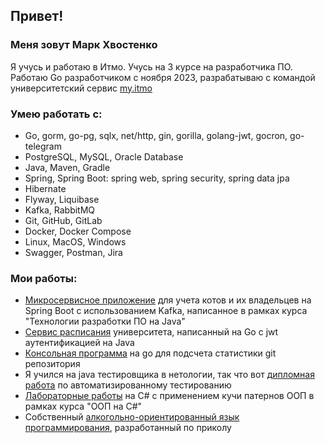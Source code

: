 ## Привет!
### Меня зовут Марк Хвостенко
Я учусь и работаю в Итмо. Учусь на 3 курсе на разработчика ПО. Работаю Go разработчиком с ноября 2023, разрабатываю с командой университетский сервис [my.itmo](https://my.itmo.ru/)
### Умею работать с:
* Go, gorm, go-pg, sqlx, net/http, gin, gorilla, golang-jwt, gocron, go-telegram
* PostgreSQL, MySQL, Oracle Database
* Java, Maven, Gradle
* Spring, Spring Boot: spring web, spring security, spring data jpa
* Hibernate
* Flyway, Liquibase
* Kafka, RabbitMQ
* Git, GitHub, GitLab
* Docker, Docker Compose
* Linux, MacOS, Windows
* Swagger, Postman, Jira
### Мои работы:
* [Микросервисное приложение](https://github.com/Marcelo20044/cats-owners-service.git) для учета котов и их владельцев на Spring Boot с использованием Kafka, написанное в рамках курса "Технологии разработки ПО на Java"
* [Сервис расписания](https://github.com/Marcelo20044/schedule-myitmo) университета, написанный на Go с jwt аутентификацией на Java
* [Консольная программа](https://github.com/Marcelo20044/gitfame) на go для подсчета статистики git репозитория
* Я учился на java тестировщика в нетологии, так что вот [дипломная работа](https://github.com/Marcelo20044/ShopTest.git) по автоматизированному тестированию
* [Лабораторные работы](https://github.com/Marcelo20044/oop-labs.git) на C# с применением кучи патернов ООП в рамках курса "ООП на C#"
* Собственный [алкогольно-ориентированный язык программирования](https://github.com/Marcelo20044/vinum.git), разработанный по приколу 
<!--
**Marcelo20044/Marcelo20044** is a ✨ _special_ ✨ repository because its `README.md` (this file) appears on your GitHub profile.

Here are some ideas to get you started:

- 🔭 I’m currently working on ...
- 🌱 I’m currently learning ...
- 👯 I’m looking to collaborate on ...
- 🤔 I’m looking for help with ...
- 💬 Ask me about ...
- 📫 How to reach me: ...
- 😄 Pronouns: ...
- ⚡ Fun fact: ...
-->
